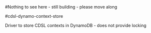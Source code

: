 
#Nothing to see here - still building - please move along

#cdsl-dynamo-context-store

Driver to store CDSL contexts in DynamoDB - does not provide locking

